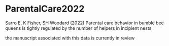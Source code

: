 # ParentalCare2022
Sarro E, K Fisher, SH Woodard (2022) Parental care behavior in bumble bee queens is tightly regulated 
by the number of helpers in incipient nests

the manuscript associated with this data is currently in review
